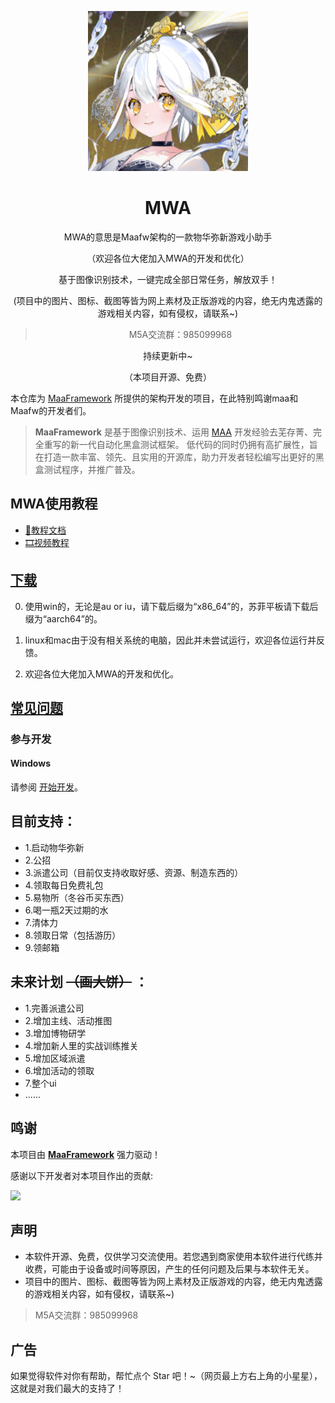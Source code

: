<!-- markdownlint-disable MD033 MD041 -->
<p align="center">
  <img alt="LOGO" src="https://github.com/MAWHA/.github/blob/main/logo.png" width="256" height="256" />
</p>

<div align="center">

# MWA  

MWA的意思是Maafw架构的一款物华弥新游戏小助手

（欢迎各位大佬加入MWA的开发和优化）

基于图像识别技术，一键完成全部日常任务，解放双手！


(项目中的图片、图标、截图等皆为网上素材及正版游戏的内容，绝无内鬼透露的游戏相关内容，如有侵权，请联系~)
> M5A交流群：985099968

持续更新中~

（本项目开源、免费）

</div>

本仓库为 [MaaFramework](https://github.com/MaaXYZ/MaaFramework) 所提供的架构开发的项目，在此特别鸣谢maa和Maafw的开发者们。

> **MaaFramework** 是基于图像识别技术、运用 [MAA](https://github.com/MaaAssistantArknights/MaaAssistantArknights) 开发经验去芜存菁、完全重写的新一代自动化黑盒测试框架。
> 低代码的同时仍拥有高扩展性，旨在打造一款丰富、领先、且实用的开源库，助力开发者轻松编写出更好的黑盒测试程序，并推广普及。


## MWA使用教程

- [📄教程文档](https://github.com/MAWHA/MWA/blob/main/%E4%BD%BF%E7%94%A8%E6%95%99%E7%A8%8B.md)
- [🎞️视频教程](https://www.bilibili.com/video/BV1vQbWe4EsK/?spm_id_from=333.337.search-card.all.click)

## [下载](https://github.com/MAWHA/MWA/releases/)

0. 使用win的，无论是au  or  iu，请下载后缀为“x86_64”的，苏菲平板请下载后缀为“aarch64”的。

1. linux和mac由于没有相关系统的电脑，因此并未尝试运行，欢迎各位运行并反馈。

2. 欢迎各位大佬加入MWA的开发和优化。

## [常见问题](https://github.com/MAWHA/.github/blob/main/cjwt.md)

### 参与开发

#### Windows

请参阅 [开始开发](https://github.com/MAWHA/.github/blob/main/exploitation.md)。

## 目前支持：
- 1.启动物华弥新
- 2.公招
- 3.派遣公司（目前仅支持收取好感、资源、制造东西的）
- 4.领取每日免费礼包
- 5.易物所（冬谷币买东西）
- 6.喝一瓶2天过期的水
- 7.清体力
- 8.领取日常（包括游历）
- 9.领邮箱

## 未来计划 ~~（画大饼）~~ ：
- 1.完善派遣公司
- 2.增加主线、活动推图
- 3.增加博物研学
- 4.增加新人里的实战训练推关
- 5.增加区域派遣
- 6.增加活动的领取
- 7.整个ui
- ......

## 鸣谢

本项目由 **[MaaFramework](https://github.com/MaaXYZ/MaaFramework)** 强力驱动！

感谢以下开发者对本项目作出的贡献:

<a href="https://github.com/MAWHA/MWA/graphs/contributors">
  <img src="https://github.com/MAWHA/MWA&max=1000" />
</a>

## 声明

- 本软件开源、免费，仅供学习交流使用。若您遇到商家使用本软件进行代练并收费，可能由于设备或时间等原因，产生的任何问题及后果与本软件无关。
- 项目中的图片、图标、截图等皆为网上素材及正版游戏的内容，绝无内鬼透露的游戏相关内容，如有侵权，请联系~)
> M5A交流群：985099968

## 广告

如果觉得软件对你有帮助，帮忙点个 Star 吧！~（网页最上方右上角的小星星），这就是对我们最大的支持了！

